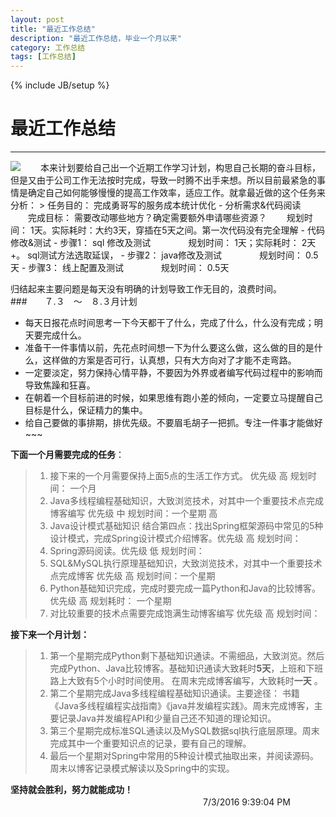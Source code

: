 ```yaml
---
layout: post
title: "最近工作总结"
description: "最近工作总结，毕业一个月以来"
category: 工作总结
tags: [工作总结]
---
```

{% include JB/setup %}
# 最近工作总结
---
<img src = "http://7xvn6m.com1.z0.glb.clouddn.com/default.jpeg" />
　　本来计划要给自己出一个近期工作学习计划，构思自己长期的奋斗目标，但是又由于公司工作无法按时完成，导致一时腾不出手来想。所以目前最紧急的事情是确定自己如何能够慢慢的提高工作效率，适应工作。就拿最近做的这个任务来分析：  
> 任务目的： 完成勇哥写的服务成本统计优化  
- 分析需求&代码阅读  
　　完成目标： 需要改动哪些地方？确定需要额外申请哪些资源？  
　　规划时间： 1天。实际耗时：大约3天，穿插在5天之间。第一次代码没有完全理解  
- 代码修改&测试  
	- 步骤1： sql 修改及测试  
	　　　　规划时间： 1天；实际耗时： 2天+。 sql测试方法选取延误，  
	- 步骤2： java修改及测试  
	　　　　规划时间： 0.5天  
	- 步骤3： 线上配置及测试  
	　　　　规划时间： 0.5天  

归结起来主要问题是每天没有明确的计划导致工作无目的，浪费时间。  
###　　７.３　～　８.３月计划  
- 每天日报花点时间思考一下今天都干了什么，完成了什么，什么没有完成；明天要完成什么。
- 准备干一件事情以前，先花点时间想一下为什么要这么做，这么做的目的是什么，这样做的方案是否可行，认真想，只有大方向对了才能不走弯路。
- 一定要淡定，努力保持心情平静，不要因为外界或者编写代码过程中的影响而导致焦躁和狂喜。
- 在朝着一个目标前进的时候，如果思维有跑小差的倾向，一定要立马提醒自己目标是什么，保证精力的集中。
- 给自己要做的事排期，排优先级。不要眉毛胡子一把抓。专注一件事才能做好~~~
  
**下面一个月需要完成的任务**：  
> 1. 接下来的一个月需要保持上面5点的生活工作方式。 优先级  高 规划时间： 一个月 
> 2. Java多线程编程基础知识，大致浏览技术，对其中一个重要技术点完成博客编写 优先级 中 规划时间：一个星期 高
> 3. Java设计模式基础知识 结合第四点：找出Spring框架源码中常见的5种设计模式，完成Spring设计模式介绍博客。优先级 高 规划时间： 
> 4. Spring源码阅读。优先级 低 规划时间：
> 5. SQL&MySQL执行原理基础知识，大致浏览技术，对其中一个重要技术点完成博客 优先级 高 规划时间：一个星期
> 6. Python基础知识完成，完成时要完成一篇Python和Java的比较博客。优先级 高 规划耗时： 一个星期  
> 7. 对比较重要的技术点需要完成饱满生动博客编写 优先级 高 规划时间：  
  
**接下来一个月计划：**
> 1. 第一个星期完成Python剩下基础知识通读。不需细品，大致浏览。然后完成Python、Java比较博客。基础知识通读大致耗时**5天**，上班和下班路上大致有5个小时时间使用。 在周末完成博客编写，大致耗时**一天** 。
> 2. 第二个星期完成Java多线程编程基础知识通读。主要途径： 书籍《Java多线程编程实战指南》《java并发编程实践》。周末完成博客，主要记录Java并发编程API和少量自己还不知道的理论知识。
> 3. 第三个星期完成标准SQL通读以及MySQL数据sql执行底层原理。周末完成其中一个重要知识点的记录，要有自己的理解。
> 4. 最后一个星期对Spring中常用的5种设计模式抽取出来，并阅读源码。周末以博客记录模式解读以及Spring中的实现。  
  
  
  
**坚持就会胜利，努力就能成功！**  
　　　　　　　　　　　　　　　　　　　　　　7/3/2016 9:39:04 PM 
